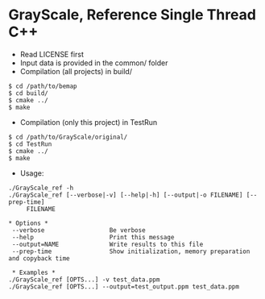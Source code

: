GrayScale, Reference Single Thread C++
=========================================

* Read LICENSE first
* Input data is provided in the common/ folder 
* Compilation (all projects) in build/
```
$ cd /path/to/bemap
$ cd build/
$ cmake ../
$ make
```

* Compilation (only this project) in TestRun
```
$ cd /path/to/GrayScale/original/
$ cd TestRun
$ cmake ../
$ make
```

* Usage:
```
./GrayScale_ref -h
./GrayScale_ref [--verbose|-v] [--help|-h] [--output|-o FILENAME] [--prep-time]
     FILENAME

* Options *
 --verbose                  Be verbose
 --help                     Print this message
 --output=NAME              Write results to this file
 --prep-time                Show initialization, memory preparation and copyback time

 * Examples *
./GrayScale_ref [OPTS...] -v test_data.ppm
./GrayScale_ref [OPTS...] --output=test_output.ppm test_data.ppm
```
